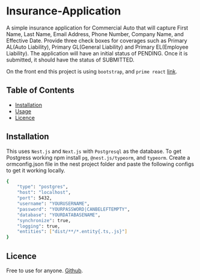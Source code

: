 
# Insurance-Application

A simple insurance application for Commercial Auto that will capture First Name, Last Name, Email Address, Phone Number, Company Name, and Effective Date. Provide three check boxes for coverages such as Primary AL(Auto Liability), Primary GL(General Liability) and Primary EL(Employee Liability). The application will have an initial status of PENDING. Once it is submitted, it should have the status of SUBMITTED.


On the front end this project is using ``bootstrap``, and ``prime react`` [link](https://www.primefaces.org/primereact/#/datatable). 

## Table of Contents

- [Installation](#installation)
- [Usage](#usage)
- [Licence](#lincence)

## Installation

This uses ``Nest.js`` and ``Next.js`` with ``Postgresql`` as the database.
To get Postgress working npm install ``pg``, ``@nest.js/typeorm``, and ``typeorm``. Create a ormconfig.json file in the nest project folder and paste the following configs to get it working locally.

```sh
{
    "type": "postgres",
    "host": "localhost",
    "port": 5432,
    "username": "YOURUSERNAME",
    "password": "YOURPASSWORD|CANBELEFTEMPTY",
    "database": "YOURDATABASENAME",
    "synchronize": true,
    "logging": true,
    "entities": ["dist/**/*.entity{.ts,.js}"]
}
```

## Licence

Free to use for anyone. [Github](https://github.com/Gmes23). 